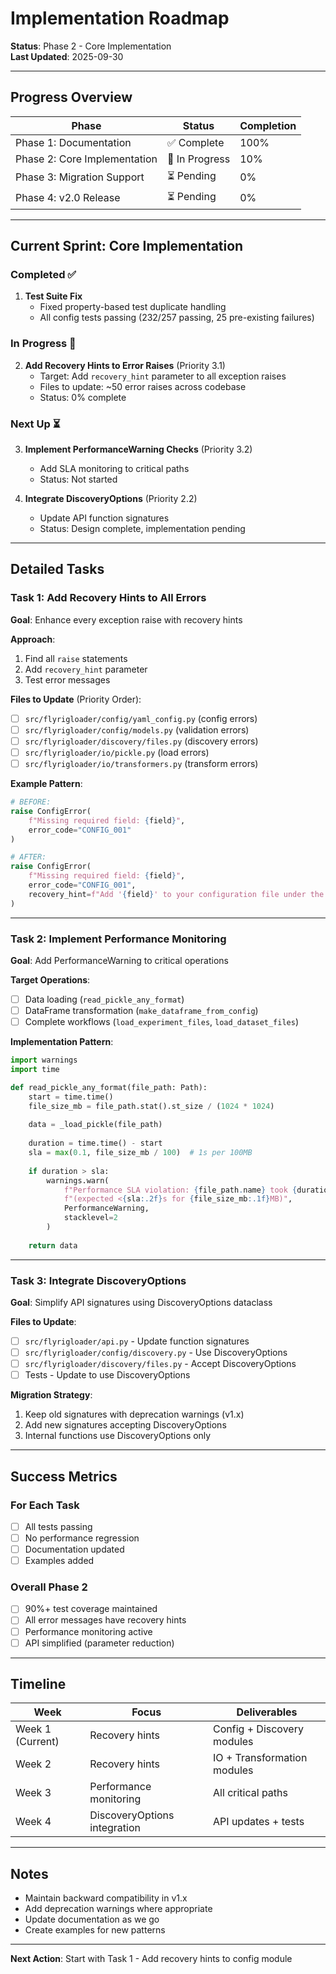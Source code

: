 # Implementation Roadmap

**Status**: Phase 2 - Core Implementation  
**Last Updated**: 2025-09-30

---

## Progress Overview

| Phase | Status | Completion |
|-------|--------|------------|
| Phase 1: Documentation | ✅ Complete | 100% |
| Phase 2: Core Implementation | 🔄 In Progress | 10% |
| Phase 3: Migration Support | ⏳ Pending | 0% |
| Phase 4: v2.0 Release | ⏳ Pending | 0% |

---

## Current Sprint: Core Implementation

### Completed ✅

1. **Test Suite Fix**
   - Fixed property-based test duplicate handling
   - All config tests passing (232/257 passing, 25 pre-existing failures)

### In Progress 🔄

2. **Add Recovery Hints to Error Raises** (Priority 3.1)
   - Target: Add `recovery_hint` parameter to all exception raises
   - Files to update: ~50 error raises across codebase
   - Status: 0% complete

### Next Up ⏳

3. **Implement PerformanceWarning Checks** (Priority 3.2)
   - Add SLA monitoring to critical paths
   - Status: Not started

4. **Integrate DiscoveryOptions** (Priority 2.2)
   - Update API function signatures
   - Status: Design complete, implementation pending

---

## Detailed Tasks

### Task 1: Add Recovery Hints to All Errors

**Goal**: Enhance every exception raise with recovery hints

**Approach**:
1. Find all `raise` statements
2. Add `recovery_hint` parameter
3. Test error messages

**Files to Update** (Priority Order):
- [ ] `src/flyrigloader/config/yaml_config.py` (config errors)
- [ ] `src/flyrigloader/config/models.py` (validation errors)  
- [ ] `src/flyrigloader/discovery/files.py` (discovery errors)
- [ ] `src/flyrigloader/io/pickle.py` (load errors)
- [ ] `src/flyrigloader/io/transformers.py` (transform errors)

**Example Pattern**:
```python
# BEFORE:
raise ConfigError(
    f"Missing required field: {field}",
    error_code="CONFIG_001"
)

# AFTER:
raise ConfigError(
    f"Missing required field: {field}",
    error_code="CONFIG_001",
    recovery_hint=f"Add '{field}' to your configuration file under the project section"
)
```

---

### Task 2: Implement Performance Monitoring

**Goal**: Add PerformanceWarning to critical operations

**Target Operations**:
- [ ] Data loading (`read_pickle_any_format`)
- [ ] DataFrame transformation (`make_dataframe_from_config`)
- [ ] Complete workflows (`load_experiment_files`, `load_dataset_files`)

**Implementation Pattern**:
```python
import warnings
import time

def read_pickle_any_format(file_path: Path):
    start = time.time()
    file_size_mb = file_path.stat().st_size / (1024 * 1024)
    
    data = _load_pickle(file_path)
    
    duration = time.time() - start
    sla = max(0.1, file_size_mb / 100)  # 1s per 100MB
    
    if duration > sla:
        warnings.warn(
            f"Performance SLA violation: {file_path.name} took {duration:.2f}s "
            f"(expected <{sla:.2f}s for {file_size_mb:.1f}MB)",
            PerformanceWarning,
            stacklevel=2
        )
    
    return data
```

---

### Task 3: Integrate DiscoveryOptions

**Goal**: Simplify API signatures using DiscoveryOptions dataclass

**Files to Update**:
- [ ] `src/flyrigloader/api.py` - Update function signatures
- [ ] `src/flyrigloader/config/discovery.py` - Use DiscoveryOptions
- [ ] `src/flyrigloader/discovery/files.py` - Accept DiscoveryOptions
- [ ] Tests - Update to use DiscoveryOptions

**Migration Strategy**:
1. Keep old signatures with deprecation warnings (v1.x)
2. Add new signatures accepting DiscoveryOptions
3. Internal functions use DiscoveryOptions only

---

## Success Metrics

### For Each Task

- [ ] All tests passing
- [ ] No performance regression
- [ ] Documentation updated
- [ ] Examples added

### Overall Phase 2

- [ ] 90%+ test coverage maintained
- [ ] All error messages have recovery hints
- [ ] Performance monitoring active
- [ ] API simplified (parameter reduction)

---

## Timeline

| Week | Focus | Deliverables |
|------|-------|--------------|
| Week 1 (Current) | Recovery hints | Config + Discovery modules |
| Week 2 | Recovery hints | IO + Transformation modules |
| Week 3 | Performance monitoring | All critical paths |
| Week 4 | DiscoveryOptions integration | API updates + tests |

---

## Notes

- Maintain backward compatibility in v1.x
- Add deprecation warnings where appropriate
- Update documentation as we go
- Create examples for new patterns

---

**Next Action**: Start with Task 1 - Add recovery hints to config module
